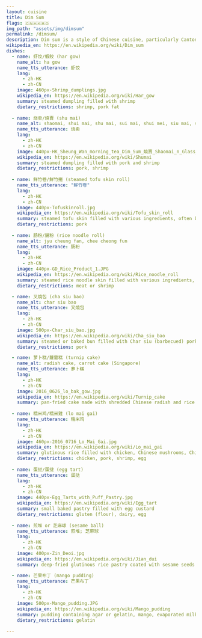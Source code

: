```yaml
---
layout: cuisine
title: Dim Sum
flags: 🇨🇳🇭🇰🇲🇴
img_path: "assets/img/dimsum"
permalink: /dimsum/
description: Dim sum is a style of Chinese cuisine, particularly Cantonese, prepared as small bite-sized portions of food served in small steamer baskets or on small plates.
wikipedia_en: https://en.wikipedia.org/wiki/Dim_sum
dishes:
  - name: 虾饺/蝦餃 (har gow)
    name_alt: ha gow
    name_tts_utterance: 虾饺
    lang:
      - zh-HK
      - zh-CN
    image: 460px-Shrimp_dumplings.jpg
    wikipedia_en: https://en.wikipedia.org/wiki/Har_gow
    summary: steamed dumpling filled with shrimp
    dietary_restrictions: shrimp, pork fat
    
  - name: 烧卖/燒賣 (shu mai)
    name_alt: shaomai, shui mai, shu mai, sui mai, shui mei, siu mai, shao mai, siew mai, siomay
    name_tts_utterance: 烧卖
    lang:
      - zh-HK
      - zh-CN
    image: 440px-HK_Sheung_Wan_morning_tea_Dim_Sum_燒賣_Shaomai_n_Glass_bowl_Feb-2012.jpg
    wikipedia_en: https://en.wikipedia.org/wiki/Shumai
    summary: steamed dumpling filled with pork and shrimp
    dietary_restrictions: pork, shrimp
    
  - name: 鲜竹卷/鮮竹捲 (steamed tofu skin roll)
    name_tts_utterance: "鲜竹卷"
    lang:
      - zh-HK
      - zh-CN
    image: 440px-Tofuskinroll.jpg
    wikipedia_en: https://en.wikipedia.org/wiki/Tofu_skin_roll
    summary: steamed tofu skin filled with various ingredients, often bamboo shoots
    dietary_restrictions: pork
    
  - name: 肠粉/腸粉 (rice noodle roll)
    name_alt: jyu cheung fan, chee cheong fun
    name_tts_utterance: 肠粉
    lang:
      - zh-HK
      - zh-CN
    image: 440px-GD_Rice_Product_1.JPG
    wikipedia_en: https://en.wikipedia.org/wiki/Rice_noodle_roll
    summary: steamed rice noodle skin filled with various ingredients, often shrimp, beef, or Char siu (barbecued) pork
    dietary_restrictions: meat or shrimp

  - name: 叉燒包 (cha siu bao)
    name_alt: char siu bao
    name_tts_utterance: 叉燒包
    lang:
      - zh-HK
      - zh-CN
    image: 500px-Char_siu_bao.jpg
    wikipedia_en: https://en.wikipedia.org/wiki/Cha_siu_bao
    summary: steamed or baked bun filled with Char siu (barbecued) pork
    dietary_restrictions: pork

  - name: 萝卜糕/蘿蔔糕 (turnip cake)
    name_alt: radish cake, carrot cake (Singapore)
    name_tts_utterance: 萝卜糕
    lang:
      - zh-HK
      - zh-CN
    image: 2016_0626_lo_bak_gow.jpg
    wikipedia_en: https://en.wikipedia.org/wiki/Turnip_cake
    summary: pan-fried cake made with shredded Chinese radish and rice flour
    
  - name: 糯米鸡/糯米雞 (lo mai gai)
    name_tts_utterance: 糯米鸡
    lang:
      - zh-HK
      - zh-CN
    image: 460px-2016_0716_Lo_Mai_Gai.jpg
    wikipedia_en: https://en.wikipedia.org/wiki/Lo_mai_gai
    summary: glutinous rice filled with chicken, Chinese mushrooms, Chinese sausage, sometimes dried shrimp or salted egg, wrapped in a dried lotus leaf and steamed
    dietary_restrictions: chicken, pork, shrimp, egg
    
  - name: 蛋挞/蛋撻 (egg tart)
    name_tts_utterance: 蛋挞
    lang:
      - zh-HK
      - zh-CN
    image: 440px-Egg_Tarts_with_Puff_Pastry.jpg
    wikipedia_en: https://en.wikipedia.org/wiki/Egg_tart
    summary: small baked pastry filled with egg custard
    dietary_restrictions: gluten (flour), dairy, egg
    
  - name: 煎堆 or 芝麻球 (sesame ball)
    name_tts_utterance: 煎堆; 芝麻球
    lang:
      - zh-HK
      - zh-CN
    image: 400px-Zin_Deoi.jpg
    wikipedia_en: https://en.wikipedia.org/wiki/Jian_dui
    summary: deep-fried glutinous rice pastry coated with sesame seeds and often filled with lotus paste or sweet bean paste

  - name: 芒果布丁 (mango pudding)
    name_tts_utterance: 芒果布丁
    lang:
      - zh-HK
      - zh-CN
    image: 500px-Mango_pudding.JPG
    wikipedia_en: https://en.wikipedia.org/wiki/Mango_pudding
    summary: pudding containing agar or gelatin, mango, evaporated milk, and sugar
    dietary_restrictions: gelatin

---
```

